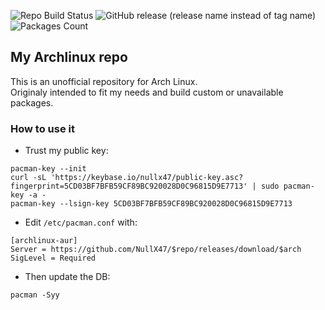 ![Repo Build Status](https://img.shields.io/github/actions/workflow/status/nullx47/archlinux-aur/aur_repo_build.yml?label=REPO%20BUILD&logo=archlinux&logoColor=white&style=for-the-badge)
![GitHub release (release name instead of tag name)](https://img.shields.io/github/v/release/nullx47/archlinux-aur?display_name=release&include_prereleases&label=Latest%20Repo%20Build&logo=archlinux&style=for-the-badge)  
![Packages Count](https://img.shields.io/endpoint?url=https://gist.githubusercontent.com/nullx47/132942d2df637468bab091c818632abb/raw/count-arch-packages.json)


## My Archlinux repo
This is an unofficial repository for Arch Linux.  
Originaly intended to fit my needs and build custom or unavailable packages.

### How to use it
- Trust my public key:
```
pacman-key --init
curl -sL 'https://keybase.io/nullx47/public-key.asc?fingerprint=5CD03BF7BFB59CF89BC920028D0C96815D9E7713' | sudo pacman-key -a -
pacman-key --lsign-key 5CD03BF7BFB59CF89BC920028D0C96815D9E7713
```

- Edit `/etc/pacman.conf` with:
```
[archlinux-aur]
Server = https://github.com/NullX47/$repo/releases/download/$arch
SigLevel = Required
```

- Then update the DB:
```
pacman -Syy
```
